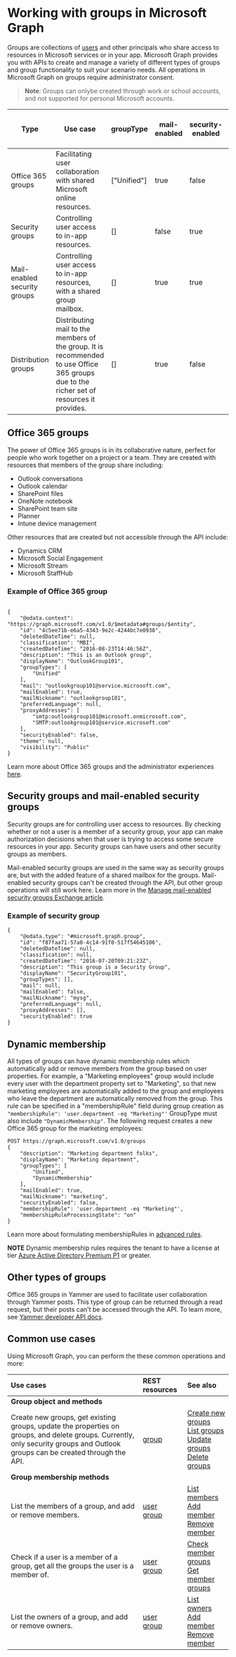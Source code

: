 # Working with groups in Microsoft Graph

Groups are collections of [users](user.md) and other principals who share access to resources in Microsoft services or in your app. Microsoft Graph provides you with APIs to create and manage a variety of different types of groups and group functionality to suit your scenario needs. All operations in Microsoft Graph on groups require administrator consent.

> **Note**: Groups can onlybe created through work or school accounts, and not supported for personal Microsoft accounts.

| Type              | Use case | groupType | mail-enabled | security-enabled | Creation possible through API? |
|-------------------|----------|-----------|--------------|------------------|--------------------------------|
| Office 365 groups | Facilitating user collaboration with shared Microsoft online resources. | ["Unified"] | true | false | yes | [user](user.md) | 
| Security groups | Controlling user access to in-app resources. | [] | false | true | yes |
| Mail-enabled security groups | Controlling user access to in-app resources, with a shared group mailbox. | [] | true | true | no |
| Distribution groups | Distributing mail to the members of the group. It is recommended to use Office 365 groups due to the richer set of resources it provides. | [] | true | false | yes |

## Office 365 groups
The power of Office 365 groups is in its collaborative nature, perfect for people who work together on a project or a team. They are created with resources that members of the group share including:

- Outlook conversations
- Outlook calendar
- SharePoint files
- OneNote notebook
- SharePoint team site
- Planner
- Intune device management

Other resources that are created but not accessible through the API include: 

- Dynamics CRM
- Microsoft Social Engagement
- Microsoft Stream
- Microsoft StaffHub

### Example of Office 365 group
```http

{
    "@odata.context": "https://graph.microsoft.com/v1.0/$metadata#groups/$entity",
    "id": "4c5ee71b-e6a5-4343-9e2c-4244bc7e0938",
    "deletedDateTime": null,
    "classification": "MBI",
    "createdDateTime": "2016-08-23T14:46:56Z",
    "description": "This is an Outlook group",
    "displayName": "OutlookGroup101",
    "groupTypes": [
        "Unified"
    ],
    "mail": "outlookgroup101@service.microsoft.com",
    "mailEnabled": true,
    "mailNickname": "outlookgroup101",
    "preferredLanguage": null,
    "proxyAddresses": [
        "smtp:outlookgroup101@microsoft.onmicrosoft.com",
        "SMTP:outlookgroup101@service.microsoft.com"
    ],
    "securityEnabled": false,
    "theme": null,
    "visibility": "Public"
}
```
Learn more about Office 365 groups and the administrator experiences [here](https://support.office.com/en-us/article/Learn-about-Office-365-groups-b565caa1-5c40-40ef-9915-60fdb2d97fa2).

## Security groups and mail-enabled security groups
Security groups are for controlling user access to resources. By checking whether or not a user is a member of a security group, your app can make authorization decisions when that user is trying to access some secure resources in your app. Security groups can have users and other security groups as members.

Mail-enabled security groups are used in the same way as security groups are, but with the added feature of a shared mailbox for the groups. Mail-enabled security groups can't be created through the API, but other group operations will still work here. Learn more in the [Manage mail-enabled security groups Exchange article](https://technet.microsoft.com/en-us/library/bb123521(v=exchg.160).aspx).

### Example of security group

```http
{
    "@odata.type": "#microsoft.graph.group",
    "id": "f87faa71-57a8-4c14-91f0-517f54645106",
    "deletedDateTime": null,
    "classification": null,
    "createdDateTime": "2016-07-20T09:21:23Z",
    "description": "This group is a Security Group",
    "displayName": "SecurityGroup101",
    "groupTypes": [],
    "mail": null,
    "mailEnabled": false,
    "mailNickname": "mysg",
    "preferredLanguage": null,
    "proxyAddresses": [],
    "securityEnabled": true
}
```
## Dynamic membership 
All types of groups can have dynamic membership rules which automatically add or remove members from the group based on user properties. For example, a "Marketing employees" group would include every user with the department property set to "Marketing", so that new marketing employees are automatically added to the group and employees who leave the department are automatically removed from the group. This rule can be specified in a "membershipRule" field during group creation as ```"membershipRule": 'user.department -eq "Marketing"'``` GroupType must also include ```"DynamicMembership"```. The following request creates a new Office 365 group for the marketing employees: 

```http
POST https://graph.microsoft.com/v1.0/groups
{
    "description": "Marketing department folks",
    "displayName": "Marketing department",
    "groupTypes": [
        "Unified",
        "DynamicMembership"
    ],
    "mailEnabled": true,
    "mailNickname": "marketing",
    "securityEnabled": false,
    "membershipRule": 'user.department -eq "Marketing"',
    "membershipRuleProcessingState": "on"
}
```

Learn more about formulating membershipRules in [advanced rules](https://docs.microsoft.com/en-us/azure/active-directory/active-directory-groups-dynamic-membership-azure-portal).

**NOTE** Dynamic membership rules requires the tenant to have a license at tier [Azure Active Directory Premium P1](https://azure.microsoft.com/en-us/pricing/details/active-directory/) or greater.

## Other types of groups

Office 365 groups in Yammer are used to facilitate user collaboration through Yammer posts. This type of group can be returned through a read request, but their posts can't be accessed through the API. To learn more, see [Yammer developer API docs](https://developer.yammer.com/docs).

## Common use cases

Using Microsoft Graph, you can perform the these common operations and more:

| **Use cases**		   | **REST resources**	| **See also** |
|:---------------|:--------|:----------|
| **Group object and methods** | | |
| Create new groups, get existing groups, update the properties on groups, and delete groups. Currently, only security groups and Outlook groups can be created through the API. | [group](group.md) | [Create new groups](../api/group_post_groups.md) <br/> [List groups](../api/group_list.md) <br/> [Update groups](../api/group_update.md) <br/> [Delete groups](../api/group_delete.md) |
| **Group membership methods** | | |
| List the members of a group, and add or remove members. | [user](user.md) <br/> [group](group.md)| [List members](../api/group_list_members.md) <br/> [Add member](../api/group_post_members.md) <br/> [Remove member](../api/group_delete_members.md)|
| Check if a user is a member of a group, get all the groups the user is a member of. | [user](user.md) <br/> [group](group.md)| [Check member groups](../api/group_checkmembergroups.md) <br/> [Get member groups](../api/group_get_membergroups.md)|
| List the owners of a group, and add or remove owners. | [user](user.md) <br/> [group](group.md)| [List owners](../api/group_list_members.md) <br/> [Add member](../api/group_post_members.md) <br/> [Remove member](../api/group_delete_members.md)|


